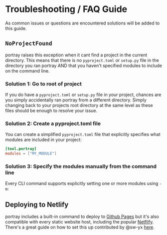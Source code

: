 # Troubleshooting / FAQ Guide

As common issues or questions are encountered solutions will be added to this guide.

## `NoProjectFound`

portray raises this exception when it cant find a project in the current directory.
This means that there is no `pyproject.toml` or `setup.py` file in the directory you ran portray
AND that you haven't specified modules to include on the command line.

### Solution 1: Go to root of project
If you do have a `pyproject.toml` or `setup.py` file in your project, chances are you simply accidentally ran
portray from a different directory. Simply changing back to your projects root directory at the same level as
these files should be enough to resolve your issue.

### Solution 2: Create a pyproject.toml file
You can create a simplified `pyproject.toml` file that explicitly specifies what modules are included in your project:

```toml
[tool.portray]
modules = ["MY_MODULE"]
```

### Solution 3: Specify the modules manually from the command line
Every CLI command supports explicitly setting one or more modules using `-m`:

<script id="asciicast-264805" src="https://asciinema.org/a/264805.js" async></script>

## Deploying to Netlify

portray includes a built-in command to deploy to [Github Pages](https://pages.github.com/) but it's also compatible with every static website host, including the popular [Netflify](https://www.netlify.com).
There's a great guide on how to set this up contributed by @sw-yx [here](https://scotch.io/@sw-yx/python-the-jamstack).
